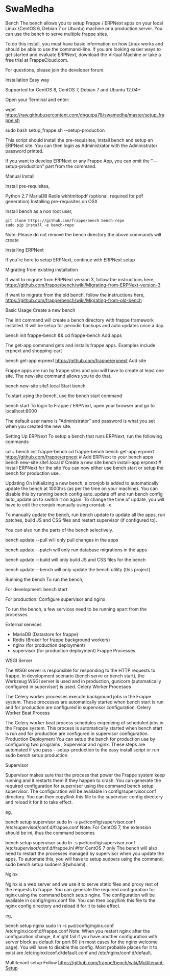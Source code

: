 # SwaMedha
Bench
The bench allows you to setup Frappe / ERPNext apps on your local Linux (CentOS 6, Debian 7 or Ubuntu) machine or a production server. You can use the bench to serve multiple frappe sites.

To do this install, you must have basic information on how Linux works and should be able to use the command-line. If you are looking easier ways to get started and evaluate ERPNext, download the Virtual Machine or take a free trial at FrappeCloud.com.

For questions, please join the developer forum.

Installation
Easy way

Supported for CentOS 6, CentOS 7, Debian 7 and Ubuntu 12.04+

Open your Terminal and enter:

wget https://raw.githubusercontent.com/dngutpa78/swamedha/master/setup_frappe.sh

sudo bash setup_frappe.sh --setup-production

This script should install the pre-requisites, install bench and setup an ERPNext site. You can then login as Administrator with the Administrator password printed.

If you want to develop ERPNext or any Frappe App, you can omit the "--setup-production" part from the command.

Manual Install

Install pre-requisites,

Python 2.7
MariaDB
Redis
wkhtmltopdf (optional, required for pdf generation)
Installing pre-requisites on OSX

Install bench as a non root user,

    git clone https://github.com/frappe/bench bench-repo
    sudo pip install -e bench-repo
Note: Please do not remove the bench directory the above commands will create

Installing ERPNext

If you're here to setup ERPNext, continue with ERPNext setup

Migrating from existing installation

If want to migrate from ERPNext version 3, follow the instructions here, https://github.com/frappe/bench/wiki/Migrating-from-ERPNext-version-3

If want to migrate from the old bench, follow the instructions here, https://github.com/frappe/bench/wiki/Migrating-from-old-bench

Basic Usage
Create a new bench

The init command will create a bench directory with frappe framework installed. It will be setup for periodic backups and auto updates once a day.

bench init frappe-bench && cd frappe-bench
Add apps

The get-app command gets and installs frappe apps. Examples include erpnext and shopping-cart

bench get-app erpnext https://github.com/frappe/erpnext
Add site

Frappe apps are run by frappe sites and you will have to create at least one site. The new-site command allows you to do that.

bench new-site site1.local
Start bench

To start using the bench, use the bench start command

bench start
To login to Frappe / ERPNext, open your browser and go to localhost:8000

The default user name is "Administrator" and password is what you set when you created the new site.

Setting Up ERPNext
To setup a bench that runs ERPNext, run the following commands

cd ~
bench init frappe-bench
cd frappe-bench
bench get-app erpnext https://github.com/frappe/erpnext         # Add ERPNext to your bench apps
bench new-site site1.local                      # Create a new site
bench install-app erpnext                       # Install ERPNext for the site
You can now either use bench start or setup the bench for production use.

Updating
On initializing a new bench, a cronjob is added to automatically update the bench at 1000hrs (as per the time on your machine). You can disable this by running bench config auto_update off and run bench config auto_update on to switch it on again. To change the time of update, you will have to edit the cronjob manually using crontab -e.

To manually update the bench, run bench update to update all the apps, run patches, build JS and CSS files and restart supervisor (if configured to).

You can also run the parts of the bench selectively.

bench update --pull will only pull changes in the apps

bench update --patch will only run database migrations in the apps

bench update --build will only build JS and CSS files for the bench

bench update --bench will only update the bench utility (this project)

Running the bench
To run the bench,

For development: bench start

For production: Configure supervisor and nginx

To run the bench, a few services need to be running apart from the processes.

External services

* MariaDB (Datastore for frappe)
* Redis (Broker for frappe background workers)
* nginx (for production deployment)
* supervisor (for production deployment)
Frappe Processes

WSGI Server

The WSGI server is responsible for responding to the HTTP requests to frappe. In development scenario (bench serve or bench start), the Werkzeug WSGI server is used and in production, gunicorn (automatically configured in supervisor) is used.
Celery Worker Processes

The Celery worker processes execute background jobs in the Frappe system. These processes are automatically started when bench start is run and for production are configured in supervisor configuration.
Celery Worker Beat Process

The Celery worker beat process schedules enqeueing of scheduled jobs in the Frappe system. This process is automatically started when bench start is run and for production are configured in supervisor configuration.
Production Deployment
You can setup the bench for production use by configuring two programs , Supervisor and nginx. These steps are automated if you pass --setup-production to the easy install script or run sudo bench setup production

Supervisor

Supervisor makes sure that the process that power the Frappe system keep running and it restarts them if they happen to crash. You can generate the required configuration for supervisor using the command bench setup supervisor. The configuration will be available in config/supervisor.conf directory. You can then copy/link this file to the supervisor config directory and reload it for it to take effect.

eg,

bench setup supervisor
sudo ln -s `pwd`/config/supervisor.conf /etc/supervisor/conf.d/frappe.conf
Note: For CentOS 7, the extension should be ini, thus the command becomes

bench setup supervisor
sudo ln -s `pwd`/config/supervisor.conf /etc/supervisor/conf.d/frappe.ini #for CentOS 7 only
The bench will also need to restart the processes managed by supervisor when you update the apps. To automate this, you will have to setup sudoers using the command, sudo bench setup sudoers $(whoami).

Nginx

Nginx is a web server and we use it to serve static files and proxy rest of the requests to frappe. You can generate the required configuration for nginx using the command bench setup nginx. The configuration will be available in config/nginx.conf file. You can then copy/link this file to the nginx config directory and reload it for it to take effect.

eg,

bench setup nginx
sudo ln -s `pwd`/config/nginx.conf /etc/nginx/conf.d/frappe.conf
Note: When you restart nginx after the configuration change, it might fail if you have another configuration with server block as default for port 80 (in most cases for the nginx welcome page). You will have to disable this config. Most probable places for it to exist are /etc/nginx/conf.d/default.conf and /etc/nginx/conf.d/default.

Multitenant setup
Follow https://github.com/frappe/bench/wiki/Multitenant-Setup
